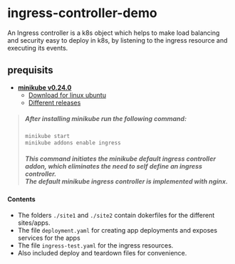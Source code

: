 # ingress-controller-demo
An Ingress controller is a k8s object which helps to make load
balancing and security easy to deploy in k8s, by listening to
the ingress resource and executing its events.  



## prequisits
* [**minikube v0.24.0**](https://kubernetes.io/docs/tasks/tools/install-minikube/)
   * [Download for linux ubuntu](https://storage.googleapis.com/minikube/releases/v0.24.0/minikube-linux-amd64)<br/>
   * [Different releases](https://github.com/kubernetes/minikube/releases/)

> ##### After installing minikube run the following command:
>```bash
>minikube start
>minikube addons enable ingress
>``` 
> ##### This command initiates the minikube default ingress controller addon, which eliminates the need to self define an ingress controller.<br/>The default minikube ingress controller is implemented with nginx.


#### Contents
* The folders `./site1` and `./site2` contain dokerfiles for the different sites/apps.
* The file `deployment.yaml` for creating app deployments and exposes services for the apps
* The file `ingress-test.yaml` for the ingress resources. 
* Also included deploy and teardown files for convenience. 
 

